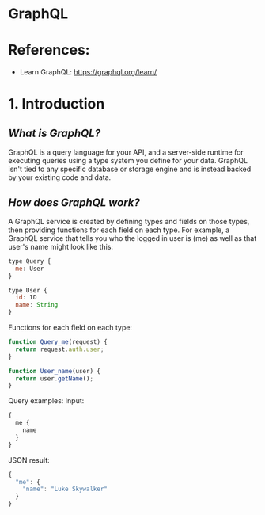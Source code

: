 # GraphQL

# References:
- Learn GraphQL: https://graphql.org/learn/

# 1. Introduction

## *What is GraphQL?*
GraphQL is a query language for your API, and a server-side runtime for executing queries using a type system you define for your data. GraphQL isn't tied to any specific database or storage engine and is instead backed by your existing code and data.

## *How does GraphQL work?*

A GraphQL service is created by defining types and fields on those types, then providing functions for each field on each type. For example, a GraphQL service that tells you who the logged in user is (me) as well as that user's name might look like this:

```js
type Query {
  me: User
}

type User {
  id: ID
  name: String
}
```
Functions for each field on each type:
```js
function Query_me(request) {
  return request.auth.user;
}

function User_name(user) {
  return user.getName();
}
```
Query examples:
Input:
```js
{
  me {
    name
  }
}
```

JSON result:
```js
{
  "me": {
    "name": "Luke Skywalker"
  }
}
```